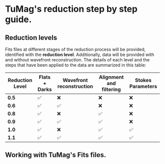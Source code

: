 # TuMag's reduction step by step guide. 


## Reduction levels

Fits files at different stages of the reduction process will be provided, identified with the **reduction level**. Additionally, data will be provided with and without wavefront reconstruction. The details of each level and the steps that have been applied to the data are summarized in this table: 

| Reduction Level | Flats + Darks | Wavefront reconstruction | Alignment and filtering | Stokes Parameters |
|----------|----------|----------|----------|----------|
| **0.5** | :white_check_mark: | :x: | :x: | :x: |
| **0.6** | :white_check_mark: | :white_check_mark: | :x: | :x: |
| **0.8** | :white_check_mark: | :x: | :white_check_mark: | :x: |
| **0.9** | :white_check_mark: | :white_check_mark: | :white_check_mark: | :x: |
| **1.0** | :white_check_mark: | :x: | :white_check_mark: | :white_check_mark: |
| **1.1** | :white_check_mark: | :white_check_mark: | :white_check_mark: | :white_check_mark: |

## Working with TuMag's Fits files. 


